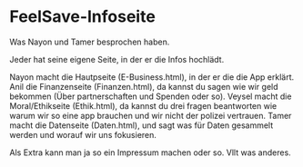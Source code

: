 # FeelSave-Infoseite
 
Was Nayon und Tamer besprochen haben.

Jeder hat seine eigene Seite, in der er die Infos hochlädt.

Nayon macht die Hautpseite (E-Business.html), in der er die die App erklärt.
Anil die Finanzenseite (Finanzen.html), da kannst du sagen wie wir geld bekommen (Über partnerschaften und Spenden oder so).
Veysel macht die Moral/Ethikseite (Ethik.html), da kannst du drei fragen beantworten wie warum wir so eine app brauchen und wir nicht der polizei vertrauen.
Tamer macht die Datenseite (Daten.html), und sagt was für Daten gesammelt werden und worauf wir uns fokusieren.

Als Extra kann man ja so ein Impressum machen oder so. Vllt was anderes.